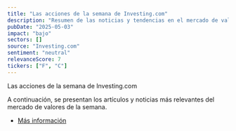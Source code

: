 ```yaml
---
title: "Las acciones de la semana de Investing.com"
description: "Resumen de las noticias y tendencias en el mercado de valores de la semana."
pubDate: "2025-05-03"
impact: "bajo"
sectors: []
source: "Investing.com"
sentiment: "neutral"
relevanceScore: 7
tickers: ["F", "C"]
---
```


Las acciones de la semana de Investing.com

A continuación, se presentan los artículos y noticias más relevantes del mercado de valores de la semana.

* [Más información](https://es.investing.com/news/stock-market-news/las-acciones-de-la-semana-de-investingcom-3126414)